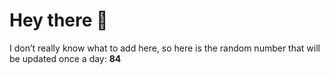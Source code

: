 # Hey there 👋

I don’t really know what to add here, so here is the random number that will be updated once a day: **84**

